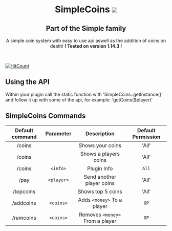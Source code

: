 ﻿<h1 align="center">SimpleCoins <a href="https://poggit.pmmp.io/p/SimpleCoins"><img src="https://poggit.pmmp.io/shield.state/SimpleCoins"></a> </h1>
 <h2 align="center">Part of the Simple family</h2>

<p align="center"> A simple coin system with easy to use api aswell as the addition of coins on death! <b>! Tested on version 1.14.3 ! </b></p> <br>

[![HitCount](http://hits.dwyl.io/MCPEATECH/SimpleCoins.svg)](http://hits.dwyl.io/MCPEATECH/SimpleCoins)

## Using the API

Within your plugin call the static function with 'SimpleCoins::getInstance()' and follow it up with some of the api, for example: 'getCoins($player)'

## SimpleCoins Commands

| Default command | Parameter | Description | Default Permission |
| :-----: | :-------: | :---------: | :-------: |
| /coins | | Shows your coins | 'All' |
| /coins | <player> | Shows a players coins | 'All' |
| /coins | `<info>` | Plugin Info | `All` |
| /pay | `<player>` | Send another player coins | 'All' |
| /topcoins | | Shows top 5 coins | 'All' |
| /addcoins | `<coins>` | Adds `<money>` To a player | `OP` |
| /remcoins | `<coins>` | Removes `<money>` From a player | `OP` |
